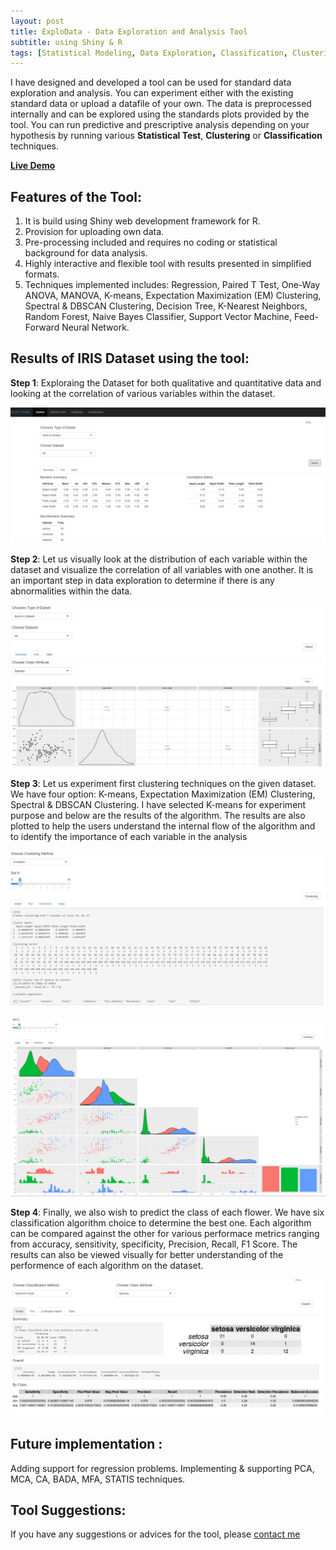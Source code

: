 ```yaml
---
layout: post
title: ExploData - Data Exploration and Analysis Tool
subtitle: using Shiny & R
tags: [Statistical Modeling, Data Exploration, Classification, Clustering, R, Shiny, Data Analysis, App Development]
---
```


I have designed and developed a tool can be used for standard data exploration and analysis. You can experiment either with the existing standard data or upload a datafile of your own. The data is preprocessed internally and can be explored using the standards plots provided by the tool. You can run predictive and prescriptive analysis depending on your hypothesis by running various **Statistical Test**, **Clustering** or **Classification** techniques. 

[**Live Demo**](https://srutijain.shinyapps.io/explodata/)

## Features of the Tool:
1. It is build using Shiny web development framework for R.
2. Provision for uploading own data.
3. Pre-processing included and requires no coding or statistical background for data analysis. 
4. Highly interactive and flexible tool with results presented in simplified formats.
5. Techniques implemented includes: Regression, Paired T Test, One-Way ANOVA, MANOVA, K-means, Expectation Maximization (EM) Clustering, Spectral & DBSCAN Clustering, Decision Tree, K-Nearest Neighbors, Random Forest, Naive Bayes Classifier, Support Vector Machine, Feed-Forward Neural Network. 

## Results of IRIS Dataset using the tool: 
**Step 1**: Exploraing the Dataset for both qualitative and quantitative data and looking at the correlation of various variables within the dataset.

![png](/img/Tool2.PNG)

**Step 2**: Let us visually look at the distribution of each variable within the dataset and visualize the correlation of all variables with one another. It is an important step in data exploration to determine if there is any abnormalities within the data. 

![png](/img/Tool1.PNG)

**Step 3**: Let us experiment first clustering techniques on the given dataset. We have four option: K-means, Expectation Maximization (EM) Clustering, Spectral & DBSCAN Clustering. I have selected K-means for experiment purpose and below are the results of the algorithm. The results are also plotted to help the users understand the internal flow of the algorithm and to identify the importance of each variable in the analysis

![png](/img/Tool3.PNG)

![png](/img/Tool4.PNG)

**Step 4**: Finally, we also wish to predict the class of each flower. We have six classification algorithm choice to determine the best one. Each algorithm can be compared against the other for various performace metrics ranging from accuracy, sensitivity, specificity, Precision, Recall, F1 Score. The results can also be viewed visually for better understanding of the performence of each algorithm on the dataset. 

![png](/img/Tool5.PNG)

## Future implementation : 

Adding support for regression problems. Implementing & supporting PCA, MCA, CA, BADA, MFA, STATIS techniques. 

## Tool Suggestions: 
If you have any suggestions or advices for the tool, please [contact me](http://srutisj.in/contact/)
